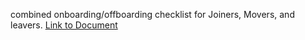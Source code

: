 combined onboarding/offboarding checklist for Joiners, Movers, and leavers.
[Link to Document](https://docs.google.com/document/d/1Wf-2kbn_a0HIc7nsluZP6HAvTPNJYW8JhuMjK0JnIHo/edit?usp=sharing)
